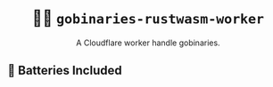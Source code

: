 <div align="center">

# 👷‍♀️ `gobinaries-rustwasm-worker`

A Cloudflare worker handle gobinaries.

</div>

## 🔋 Batteries Included
